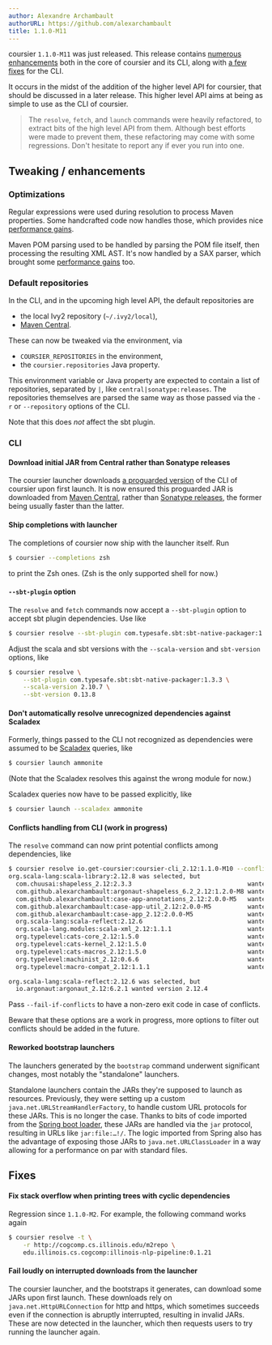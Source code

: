 ```yaml
---
author: Alexandre Archambault
authorURL: https://github.com/alexarchambault
title: 1.1.0-M11
---
```


coursier `1.1.0-M11` was just released.
This release contains [numerous enhancements](#tweaking-enhancements) both in
the core of coursier and its CLI, along with [a few fixes](#fixes) for the CLI.

It occurs in the midst of the addition of the higher level API for coursier,
that should be discussed in a later release.
This higher level API aims at being as simple to use as the CLI of coursier.

> The `resolve`, `fetch`, and `launch` commands were heavily refactored,
to extract bits of the high level API from them. Although best efforts were made
to prevent them, these refactoring may come with some regressions. Don't
hesitate to report any if ever you run into one.

## Tweaking / enhancements

### Optimizations

Regular expressions were used during resolution to process Maven properties.
Some handcrafted code now handles those, which provides nice
[performance gains](https://github.com/coursier/coursier/pull/1026#issuecomment-456380505).

Maven POM parsing used to be handled by parsing the POM file itself, then
processing the resulting XML AST. It's now handled by a SAX parser, which
brought some [performance gains](https://github.com/coursier/coursier/pull/1029#issuecomment-456832973) too.

### Default repositories

In the CLI, and in the upcoming high level API, the default repositories are
- the local Ivy2 repository (`~/.ivy2/local`),
- [Maven Central](https://repo1.maven.org/maven2).

These can now be tweaked via the environment, via
- `COURSIER_REPOSITORIES` in the environment,
- the `coursier.repositories` Java property.

This environment variable or Java property are expected to contain a list
of repositories, separated by `|`, like `central|sonatype:releases`.
The repositories themselves are parsed the same way as those passed via
the `-r` or `--repository` options of the CLI.

Note that this does _not_ affect the sbt plugin.

### CLI

#### Download initial JAR from Central rather than Sonatype releases

The coursier launcher downloads [a proguarded version](https://repo1.maven.org/maven2/io/get-coursier/coursier-cli_2.12/1.1.0-M11/coursier-cli_2.12-1.1.0-M11-standalone.jar)
of the CLI of coursier upon first launch. It is now ensured this proguarded JAR is downloaded
from [Maven Central](https://repo1.maven.org/maven2), rather than
[Sonatype releases](https://oss.sonatype.org/content/repositories/releases),
the former being usually faster than the latter.

#### Ship completions with launcher

The completions of coursier now ship with the launcher itself. Run
```bash
$ coursier --completions zsh
```
to print the Zsh ones. (Zsh is the only supported shell for now.)

#### `--sbt-plugin` option

The `resolve` and `fetch` commands now accept a `--sbt-plugin` option to
accept sbt plugin dependencies. Use like
```bash
$ coursier resolve --sbt-plugin com.typesafe.sbt:sbt-native-packager:1.3.3
```

Adjust the scala and sbt versions with the `--scala-version` and `sbt-version`
options, like
```bash
$ coursier resolve \
    --sbt-plugin com.typesafe.sbt:sbt-native-packager:1.3.3 \
    --scala-version 2.10.7 \
    --sbt-version 0.13.8
```

#### Don't automatically resolve unrecognized dependencies against Scaladex

Formerly, things passed to the CLI not recognized as dependencies were
assumed to be [Scaladex](https://index.scala-lang.org) queries, like
```bash
$ coursier launch ammonite
```
(Note that the Scaladex resolves this against the wrong module for now.)

Scaladex queries now have to be passed explicitly, like
```bash
$ coursier launch --scaladex ammonite
```

#### Conflicts handling from CLI (work in progress)

The `resolve` command can now print potential conflicts among dependencies, like
```bash
$ coursier resolve io.get-coursier:coursier-cli_2.12:1.1.0-M10 --conflicts
org.scala-lang:scala-library:2.12.8 was selected, but
  com.chuusai:shapeless_2.12:2.3.3                                wanted version 2.12.4
  com.github.alexarchambault:argonaut-shapeless_6.2_2.12:1.2.0-M8 wanted version 2.12.4
  com.github.alexarchambault:case-app-annotations_2.12:2.0.0-M5   wanted version 2.12.7
  com.github.alexarchambault:case-app-util_2.12:2.0.0-M5          wanted version 2.12.7
  com.github.alexarchambault:case-app_2.12:2.0.0-M5               wanted version 2.12.7
  org.scala-lang:scala-reflect:2.12.6                             wanted version 2.12.6
  org.scala-lang.modules:scala-xml_2.12:1.1.1                     wanted version 2.12.6
  org.typelevel:cats-core_2.12:1.5.0                              wanted version 2.12.7
  org.typelevel:cats-kernel_2.12:1.5.0                            wanted version 2.12.7
  org.typelevel:cats-macros_2.12:1.5.0                            wanted version 2.12.7
  org.typelevel:machinist_2.12:0.6.6                              wanted version 2.12.6
  org.typelevel:macro-compat_2.12:1.1.1                           wanted version 2.12.0

org.scala-lang:scala-reflect:2.12.6 was selected, but
  io.argonaut:argonaut_2.12:6.2.1 wanted version 2.12.4

```

Pass `--fail-if-conflicts` to have a non-zero exit code in case of conflicts.

Beware that these options are a work in progress, more options to filter out
conflicts should be added in the future.

#### Reworked bootstrap launchers

The launchers generated by the `bootstrap` command underwent significant
changes, most notably the "standalone" launchers.

Standalone launchers contain the JARs they're supposed to launch as resources.
Previously, they were setting up a custom
`java.net.URLStreamHandlerFactory`, to handle custom URL protocols for
these JARs. This is no longer the case. Thanks to bits of code imported
from the [Spring boot loader](https://github.com/spring-projects/spring-boot/tree/32b14f30987c4fb40d1ac69ecba47c7b876b60ce/spring-boot-project/spring-boot-tools/spring-boot-loader/src/main/java/org/springframework/boot/loader/jar),
these JARs are handled via the `jar` protocol, resulting in URLs like
`jar:file:…!/`. The logic imported from Spring also has the advantage
of exposing those JARs to `java.net.URLClassLoader` in a way allowing
for a performance on par with standard files.

## Fixes

#### Fix stack overflow when printing trees with cyclic dependencies

Regression since `1.1.0-M2`. For example, the following command works again
```bash
$ coursier resolve -t \
    -r http://cogcomp.cs.illinois.edu/m2repo \
    edu.illinois.cs.cogcomp:illinois-nlp-pipeline:0.1.21
```

#### Fail loudly on interrupted downloads from the launcher

The coursier launcher, and the bootstraps it generates, can download some JARs
upon first launch. These downloads rely on `java.net.HttpURLConnection` for
http and https, which sometimes succeeds even if the connection is abruptly
interrupted, resulting in invalid JARs. These are now detected in the launcher,
which then requests users to try running the launcher again.
